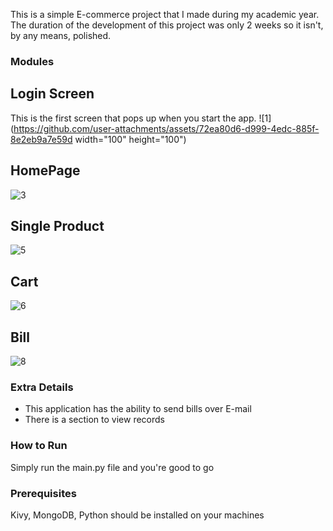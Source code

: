 This is a simple E-commerce project that I made during my academic year.
The duration of the development of this project was only 2 weeks so it isn't, by any means, polished.

### Modules
## Login Screen
This is the first screen that pops up when you start the app.
![1](https://github.com/user-attachments/assets/72ea80d6-d999-4edc-885f-8e2eb9a7e59d width="100" height="100")

## HomePage
![3](https://github.com/user-attachments/assets/9696a4bc-de92-43f4-b634-418e377e4967)

## Single Product
![5](https://github.com/user-attachments/assets/fd4a4e6c-9368-4dad-b766-ee9f6cdeb25d)

## Cart
![6](https://github.com/user-attachments/assets/f77f1cec-3892-4a27-8884-350b9db157fd)

## Bill
![8](https://github.com/user-attachments/assets/910ec9a8-26b4-4d91-ab7e-6e49bbbfbb7b)

### Extra Details
- This application has the ability to send bills over E-mail
- There is a section to view records

### How to Run
Simply run the main.py file and you're good to go

### Prerequisites
Kivy, MongoDB, Python should be installed on your machines
